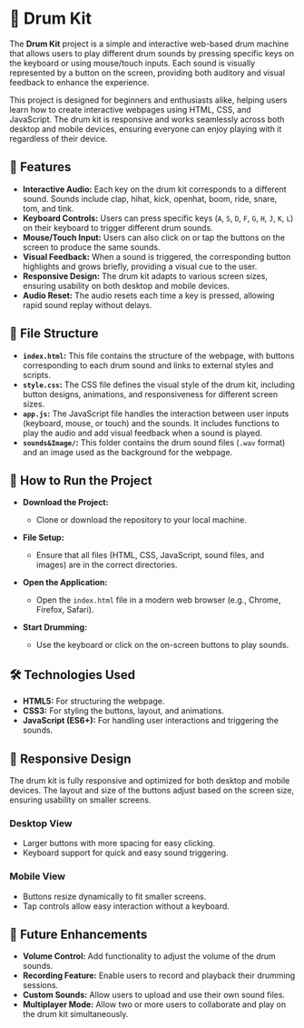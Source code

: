 # 🥁 Drum Kit

The **Drum Kit** project is a simple and interactive web-based drum machine that allows users to play different drum sounds by pressing specific keys on the keyboard or using mouse/touch inputs. Each sound is visually represented by a button on the screen, providing both auditory and visual feedback to enhance the experience.

This project is designed for beginners and enthusiasts alike, helping users learn how to create interactive webpages using HTML, CSS, and JavaScript. The drum kit is responsive and works seamlessly across both desktop and mobile devices, ensuring everyone can enjoy playing with it regardless of their device.

## 🎵 Features

- **Interactive Audio:** Each key on the drum kit corresponds to a different sound. Sounds include clap, hihat, kick, openhat, boom, ride, snare, tom, and tink.
- **Keyboard Controls:** Users can press specific keys (`A`, `S`, `D`, `F`, `G`, `H`, `J`, `K`, `L`) on their keyboard to trigger different drum sounds.
- **Mouse/Touch Input:** Users can also click on or tap the buttons on the screen to produce the same sounds.
- **Visual Feedback:** When a sound is triggered, the corresponding button highlights and grows briefly, providing a visual cue to the user.
- **Responsive Design:** The drum kit adapts to various screen sizes, ensuring usability on both desktop and mobile devices.
- **Audio Reset:** The audio resets each time a key is pressed, allowing rapid sound replay without delays.

## 📂 File Structure

- **`index.html`:** This file contains the structure of the webpage, with buttons corresponding to each drum sound and links to external styles and scripts.
- **`style.css`:** The CSS file defines the visual style of the drum kit, including button designs, animations, and responsiveness for different screen sizes.
- **`app.js`:** The JavaScript file handles the interaction between user inputs (keyboard, mouse, or touch) and the sounds. It includes functions to play the audio and add visual feedback when a sound is played.
- **`sounds&Image/`:** This folder contains the drum sound files (`.wav` format) and an image used as the background for the webpage.

## 🚀 How to Run the Project

- **Download the Project:**

  - Clone or download the repository to your local machine.

- **File Setup:**

  - Ensure that all files (HTML, CSS, JavaScript, sound files, and images) are in the correct directories.

- **Open the Application:**

  - Open the `index.html` file in a modern web browser (e.g., Chrome, Firefox, Safari).

- **Start Drumming:**
  - Use the keyboard or click on the on-screen buttons to play sounds.

## 🛠 Technologies Used

- **HTML5:** For structuring the webpage.
- **CSS3:** For styling the buttons, layout, and animations.
- **JavaScript (ES6+):** For handling user interactions and triggering the sounds.

## 📱 Responsive Design

The drum kit is fully responsive and optimized for both desktop and mobile devices. The layout and size of the buttons adjust based on the screen size, ensuring usability on smaller screens.

### Desktop View

- Larger buttons with more spacing for easy clicking.
- Keyboard support for quick and easy sound triggering.

### Mobile View

- Buttons resize dynamically to fit smaller screens.
- Tap controls allow easy interaction without a keyboard.

## 🔧 Future Enhancements

- **Volume Control:** Add functionality to adjust the volume of the drum sounds.
- **Recording Feature:** Enable users to record and playback their drumming sessions.
- **Custom Sounds:** Allow users to upload and use their own sound files.
- **Multiplayer Mode:** Allow two or more users to collaborate and play on the drum kit simultaneously.
